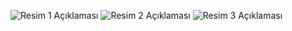 ![Resim 1 Açıklaması](https://i.imgur.com/3f9Quko.png)
![Resim 2 Açıklaması](https://github.com/Emre0s/PricePredictApp/blob/main/assets/114955138/942b83d5-538b-493e-aebe-91b4ed0a1347.png)
![Resim 3 Açıklaması](https://github.com/Emre0s/PricePredictApp/blob/main/assets/114955138/e25f193b-8eb6-4336-b238-617786ef6301.png)
